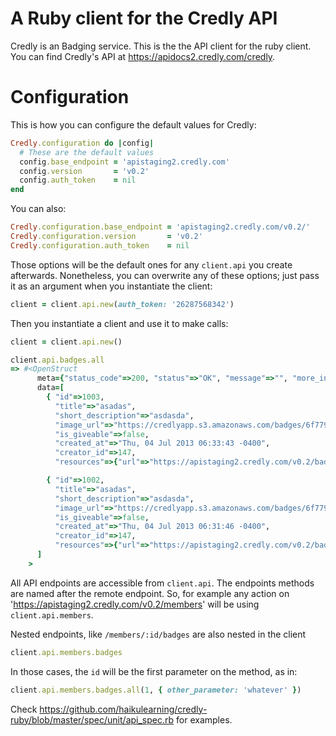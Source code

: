 # A Ruby client for the Credly API

Credly is an Badging service. This is the the API client for the ruby client. You can find Credly's API at https://apidocs2.credly.com/credly.

# Configuration

This is how you can configure the default values for Credly:

```ruby
Credly.configuration do |config|
  # These are the default values
  config.base_endpoint = 'apistaging2.credly.com'
  config.version       = 'v0.2'
  config.auth_token    = nil
end
```

You can also:

```ruby
Credly.configuration.base_endpoint = 'apistaging2.credly.com/v0.2/'
Credly.configuration.version       = 'v0.2'
Credly.configuration.auth_token    = nil
```

Those options will be the default ones for any `client.api` you create afterwards. Nonetheless, you can overwrite any of these options; just pass it as an argument when you instantiate the client:

```ruby
client = client.api.new(auth_token: '26287568342')

```

Then you instantiate a client and use it to make calls:
```ruby
client = client.api.new()

client.api.badges.all
=> #<OpenStruct
      meta={"status_code"=>200, "status"=>"OK", "message"=>"", "more_info"=>nil},
      data=[
        { "id"=>1003,
          "title"=>"asadas",
          "short_description"=>"asdasda",
          "image_url"=>"https://credlyapp.s3.amazonaws.com/badges/6f7791d21e13ca7409146c2343fdf28d.png",
          "is_giveable"=>false,
          "created_at"=>"Thu, 04 Jul 2013 06:33:43 -0400",
          "creator_id"=>147,
          "resources"=>{"url"=>"https://apistaging2.credly.com/v0.2/badges/1003"}},

        { "id"=>1002,
          "title"=>"asadas",
          "short_description"=>"asdasda",
          "image_url"=>"https://credlyapp.s3.amazonaws.com/badges/6f7791d21e13ca7409146c2343fdf28d.png",
          "is_giveable"=>false,
          "created_at"=>"Thu, 04 Jul 2013 06:31:46 -0400",
          "creator_id"=>147,
          "resources"=>{"url"=>"https://apistaging2.credly.com/v0.2/badges/1002"}}
      ]
    >

```

All API endpoints are accessible from `client.api`. The endpoints methods are named after the remote endpoint. So, for example any action on 'https://apistaging2.credly.com/v0.2/members' will be using `client.api.members`.

Nested endpoints, like `/members/:id/badges` are also nested in the client

```ruby
client.api.members.badges
```

In those cases, the `id` will be the first parameter on the method, as in:
```ruby
client.api.members.badges.all(1, { other_parameter: 'whatever' })
```

Check https://github.com/haikulearning/credly-ruby/blob/master/spec/unit/api_spec.rb for examples.
